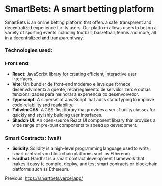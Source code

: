 # SmartBets: A smart betting platform

SmartBets is an online betting platform that offers a safe, transparent and decentralized experience for its users. Our platform allows users to bet on a variety of sporting events including football, basketball, tennis and more, all in a decentralized and transparent way.

### Technologies used:

### Front end:

- **React**: JavaScript library for creating efficient, interactive user interfaces.
- **Vite**: Um bundler de front-end moderno e leve que fornece desenvolvimento a quente, recarregamento de servidor zero e outras funcionalidades para melhorar a experiência do desenvolvedor.
- **Typescript**: A superset of JavaScript that adds static typing to improve code reliability and readability.
- **TailwindCSS**: A CSS-first library that provides a set of utility classes for quickly and stylishly building user interfaces.
- **Shadcn-UI**: An open-source React UI component library that provides a wide range of pre-built components to speed up development.

### Smart Contracts: (wait)

- **Solidity**: Solidity is a high-level programming language used to write smart contracts on blockchain platforms such as Ethereum.
- **Hardhat**: Hardhat is a smart contract development framework that makes it easy to compile, deploy, and test smart contracts on blockchain platforms such as Ethereum.

Previous: https://smartbets.vercel.app/
